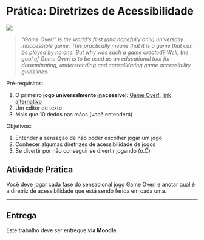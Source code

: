 # Prática: Diretrizes de Acessibilidade

![](images/game-over.png)

> _"Game Over!" is the world's first (and hopefully only) universally inaccessible game. This practically means that it is a game that can be played by no one. But why was such a game created? Well, the goal of Game Over! is to be used as an educational tool for disseminating, understanding and consolidating game accessibility guidelines._

Pré-requisitos:
  1. O primeiro **jogo universalmente <u>in</u>acessível**:
     [Game Over!][dl-gameover], [link alternativo][dl-alt]
  1. Um editor de texto
  1. Mais que 10 dedos nas mãos (você entenderá)

[dl-gameover]: http://ua-games.gr/game-over/downloads.html
[dl-alt]: http://fegemo.github.io/cefet-games/attachments/GameOver.7z

Objetivos:

1. Entender a sensação de não poder escolher jogar um jogo
1. Conhecer algumas diretrizes de acessibilidade de jogos
1. Se divertir por não conseguir se divertir jogando (ò.Ó)

## Atividade Prática

Você deve jogar cada fase do sensacional jogo Game Over! e anotar qual é a diretriz de acessibilidade que está sendo ferida em cada uma.

---
## Entrega

Este trabalho deve ser entregue **via Moodle**.
